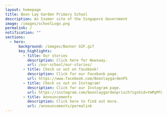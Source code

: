 ```yaml
---
layout: homepage
title: Boon Lay Garden Primary School
description: An Isomer site of the Singapore Government
image: /images/schoolLogo.png
permalink: /
notification: ""
sections:
  - hero:
      background: /images/Banner GIF.gif
      key_highlights:
        - title: Our stories
          description: Click here for Newsway.
          url: /our-school/our-stories/
        - title: Check us out on facebook!
          description: Click for our Facebook page.
          url: https://www.facebook.com/BoonlaygardenPS
        - title: Check us out on Instagram!
          description: Click for our Instagram page.
          url: https://instagram.com/boonlaygardenprisch?igshid=YmMyMTA2M2Y=
        - title: Announcements
          description: Click here to find out more.
          url: /announcements/permalink
---
```


